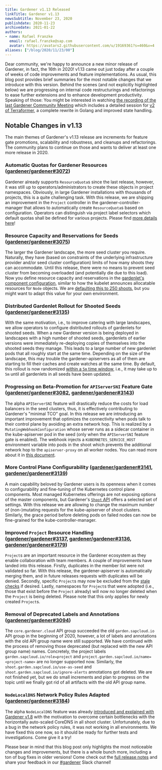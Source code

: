 ```yaml
---
title: Gardener v1.13 Released
linkTitle: Gardener v1.13
newsSubtitle: November 23, 2020
publishdate: 2020-11-23
archivedate: 2021-01-22
authors:
- name: Rafael Franzke
  email: rafael.franzke@sap.com
  avatar: https://avatars2.githubusercontent.com/u/19169361?s=460&v=4
aliases: ["/blog/2020/11/23/00"]
---
```


Dear community, we're happy to announce a new minor release of Gardener, in fact, the 16th in 2020!
v1.13 came out just today after a couple of weeks of code improvements and feature implementations.
As usual, this blog post provides brief summaries for the most notable changes that we introduce with this version.
Behind the scenes (and not explicitly highlighted below) we are progressing on internal code restructurings and refactorings to ease further extensions and to enhance development productivity.
Speaking of those: You might be interested in watching [the recording of the last Gardener Community Meeting](https://www.youtube.com/watch?v=4sQs_Hj6xpY) which includes a detailed session for [v2 of Terraformer](https://github.com/gardener/terraformer/releases/tag/v2.0.0-rc.0), a complete rewrite in Golang and improved state handling.

## Notable Changes in v1.13

The main themes of Gardener's v1.13 release are increments for feature gate promotions, scalability and robustness, and cleanups and refactorings.
The community plans to continue on those and wants to deliver at least one more release in 2020.

### Automatic Quotas for Gardener Resources ([gardener/gardener#3072](https://github.com/gardener/gardener/pull/3072))

Gardener already supports `ResourceQuota`s since the last release, however, it was still up to operators/administrators to create these objects in project namespaces.
Obviously, in large Gardener installations with thousands of projects, this is a quite challenging task.
With this release, we are shipping an improvement in the `Project` controller in the gardener-controller-manager that allows to automatically create `ResourceQuota`s based on configuration.
Operators can distinguish via project label selectors which default quotas shall be defined for various projects.
Please find [more details here](https://github.com/gardener/gardener/blob/v1.13.0/docs/concepts/controller-manager.md#main-reconciler)!

### Resource Capacity and Reservations for Seeds ([gardener/gardener#3075](https://github.com/gardener/gardener/pull/3075))

The larger the Gardener landscape, the more seed cluster you require.
Naturally, they have (based on constraints of the underlying infrastructure provider and/or seed cluster configuration) limits of how many shoots they can accommodate.
Until this release, there were no means to prevent seed cluster from becoming overloaded (and potentially die due to this load).
Now you define resource capacity and reservations in the [gardenlet's component configuration](https://github.com/gardener/gardener/blob/v1.13.0/example/20-componentconfig-gardenlet.yaml#L68-L70), similar to how the kubelet announces allocatable resources for `Node` objects.
We are [defaulting this to 250 shoots](https://github.com/gardener/gardener/blob/v1.13.0/charts/gardener/gardenlet/values.yaml#L100-L102), but you might want to adapt this value for your own environment.

### Distributed Gardenlet Rollout for Shooted Seeds ([gardener/gardener#3135](https://github.com/gardener/gardener/pull/3135))

With the same motivation, i.e., to improve catering with large landscapes, we allow operators to configure distributed rollouts of gardenlets for shooted seeds.
When a new Gardener version is being deployed in landscapes with a high number of shooted seeds, gardenlets of earlier versions were immediately re-deploying copies of themselves into the shooted seeds they manage.
This leads to a large number of new gardenlet pods that all roughly start at the same time.
Depending on the size of the landscape, this may trouble the gardener-apiservers as all of them are starting to fill their caches and create watches at the same time.
By default, this rollout is now randomized [within a `5m` time window](https://github.com/gardener/gardener/blob/v1.13.0/example/20-componentconfig-gardenlet.yaml#L63-L64), i.e., it may take up to `5m` until all gardenlets in all seeds have been updated.

### Progressing on Beta-Promotion for `APIServerSNI` Feature Gate ([gardener/gardener#3082](https://github.com/gardener/gardener/pull/3082), [gardener/gardener#3143](https://github.com/gardener/gardener/pull/3143))

The alpha `APIServerSNI` feature will drastically reduce the costs for load balancers in the seed clusters, thus, it is effectively contributing to Gardener's "minimal TCO" goal.
In this release we are introducing an important improvement that optimizes the connectivity when pods talk to their control plane by avoiding an extra network hop.
This is realized by a `MutatingWebhookConfiguration` whose server runs as a sidecar container in the kube-apiserver pod in the seed (only when the `APIServerSNI` feature gate is enabled).
The webhook injects a `KUBERNETES_SERVICE_HOST` environment variable into pods in the shoot which prevents the additional network hop to the `apiserver-proxy` on all worker nodes.
You can read more about it in [this document](https://github.com/gardener/gardener/blob/v1.13.0/docs/usage/apiserver-sni-injection.md).

### More Control Plane Configurability ([gardener/gardener#3141](https://github.com/gardener/gardener/pull/3141), [gardener/gardener#3139](https://github.com/gardener/gardener/pull/3139))

A main capability beloved by Gardener users is its openness when it comes to configurability and fine-tuning of the Kubernetes control plane components.
Most managed Kubernetes offerings are not exposing options of the master components, but Gardener's [`Shoot` API](https://github.com/gardener/gardener/blob/v1.13.0/example/90-shoot.yaml) offers a selected set of settings.
With this release we are allowing to change the maximum number of (non-)mutating requests for the kube-apiserver of shoot clusters.
Similarly, the grace period before deleting pods on failed nodes can now be fine-grained for the kube-controller-manager.

### Improved `Project` Resource Handling ([gardener/gardener#3137](https://github.com/gardener/gardener/pull/3137), [gardener/gardener#3136](https://github.com/gardener/gardener/pull/3136), [gardener/gardener#3179](https://github.com/gardener/gardener/pull/3179))

`Project`s are an important resource in the Gardener ecosystem as they enable collaboration with team members.
A couple of improvements have landed into this release.
Firstly, duplicates in the member list were not validated so far.
With this release, the gardener-apiserver is automatically merging them, and in future releases requests with duplicates will be denied.
Secondly, specific `Project`s may now be excluded from the [stale checks](https://github.com/gardener/gardener/blob/v1.13.0/docs/concepts/controller-manager.md#stale-projects-reconciler) if desired.
Lastly, namespaces for `Project`s that were adopted (i.e., those that exist before the `Project` already) will now no longer deleted when the `Project` is being deleted.
Please note that this only applies for newly created `Project`s.

### Removal of Deprecated Labels and Annotations ([gardener/gardener#3094](https://github.com/gardener/gardener/pull/3094))

The `core.gardener.cloud` API group succeeded the old `garden.sapcloud.io` API group in the beginning of 2020, however, a lot of labels and annotations with the old API group name were still supported.
We have continued with the process of removing those deprecated (but replaced with the new API group name) names.
Concretely, the project labels `garden.sapcloud.io/role=project` and `project.garden.sapcloud.io/name=<project-name>` are no longer supported now.
Similarly, the `shoot.garden.sapcloud.io/use-as-seed` and `shoot.garden.sapcloud.io/ignore-alerts` annotations got deleted.
We are not finished yet, but we do small increments and plan to progress on the topic until we finally got rid of all artifacts with the old API group name.

### `NodeLocalDNS` Network Policy Rules Adapted ([gardener/gardener#3184](https://github.com/gardener/gardener/pull/3184))

The alpha `NodeLocalDNS` feature was already [introduced and explained with Gardener v1.8](https://gardener.cloud/blog/2020-08/00/gardener-v1.8.0-released/) with the motivation to overcome certain bottlenecks with the horizontally auto-scaled CoreDNS in all shoot cluster.
Unfortunately, due to a bug in the network policy rules, it was not working in all environments.
We have fixed this one now, so it should be ready for further tests and investigations.
Come give it a try!

Please bear in mind that this blog post only highlights the most noticeable changes and improvements, but there is a whole bunch more, including a ton of bug fixes in older versions! Come check out the [full release notes](https://github.com/gardener/gardener/releases/tag/v1.13.0) and share your feedback in our [#gardener](https://kubernetes.slack.com/archives/CB57N0BFG) Slack channel!
